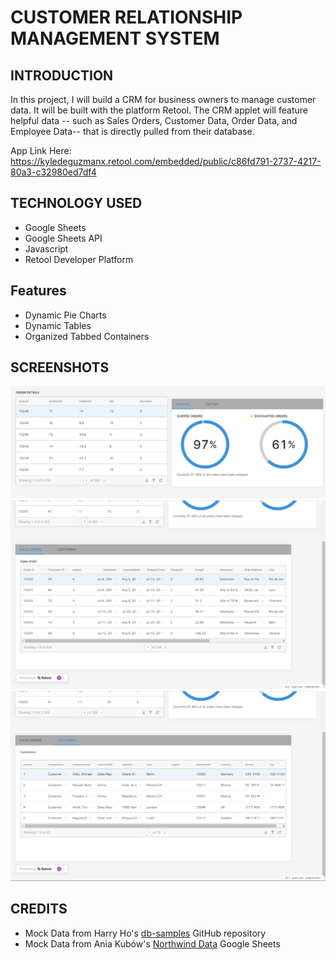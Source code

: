 # CUSTOMER RELATIONSHIP MANAGEMENT SYSTEM

## INTRODUCTION
In this project, I will build a CRM for business owners to manage customer data. It will be built with the platform Retool. The CRM applet will feature helpful data -- such as Sales Orders, Customer Data, Order Data, and Employee Data-- that is directly pulled from their database. 

App Link Here: https://kyledeguzmanx.retool.com/embedded/public/c86fd791-2737-4217-80a3-c32980ed7df4 

## TECHNOLOGY USED
- Google Sheets  
- Google Sheets API
- Javascript  
- Retool Developer Platform  

## Features
- Dynamic Pie Charts
- Dynamic Tables
- Organized Tabbed Containers

## SCREENSHOTS
![](https://github.com/kyledeguzmanx/bDev-database-CRM/blob/master/img/screenshots/OrderDetails1.png)
![](https://github.com/kyledeguzmanx/bDev-database-CRM/blob/master/img/screenshots/SalesOrders1.png)
![](https://github.com/kyledeguzmanx/bDev-database-CRM/blob/master/img/screenshots/Customers1.png)

## CREDITS
- Mock Data from Harry Ho's [db-samples](https://github.com/harryho) GitHub repository  
- Mock Data from Ania Kubów's [Northwind Data](https://docs.google.com/spreadsheets/d/1aKglh0-w8dwyKssc9CJwKiOqTc-COPCuyx4zXnuv3Wg/edit#gid=0) Google Sheets  
